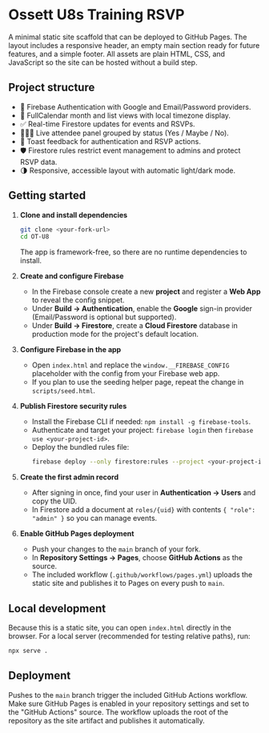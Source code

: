 # Ossett U8s Training RSVP

A minimal static site scaffold that can be deployed to GitHub Pages. The layout
includes a responsive header, an empty main section ready for future features,
and a simple footer. All assets are plain HTML, CSS, and JavaScript so the site
can be hosted without a build step.

## Project structure

- 🔐 Firebase Authentication with Google and Email/Password providers.
- 📅 FullCalendar month and list views with local timezone display.
- ✅ Real-time Firestore updates for events and RSVPs.
- 🧑‍🤝‍🧑 Live attendee panel grouped by status (Yes / Maybe / No).
- 🔔 Toast feedback for authentication and RSVP actions.
- 🛡️ Firestore rules restrict event management to admins and protect RSVP data.
- 🌗 Responsive, accessible layout with automatic light/dark mode.

## Getting started

1. **Clone and install dependencies**
   ```bash
   git clone <your-fork-url>
   cd OT-U8
   ```
   The app is framework-free, so there are no runtime dependencies to install.

2. **Create and configure Firebase**
   - In the Firebase console create a new **project** and register a **Web App** to reveal the config snippet.
   - Under **Build → Authentication**, enable the **Google** sign-in provider (Email/Password is optional but supported).
   - Under **Build → Firestore**, create a **Cloud Firestore** database in production mode for the project's default location.

3. **Configure Firebase in the app**
   - Open `index.html` and replace the `window.__FIREBASE_CONFIG` placeholder with the config from your Firebase web app.
   - If you plan to use the seeding helper page, repeat the change in `scripts/seed.html`.

4. **Publish Firestore security rules**
   - Install the Firebase CLI if needed: `npm install -g firebase-tools`.
   - Authenticate and target your project: `firebase login` then `firebase use <your-project-id>`.
   - Deploy the bundled rules file:
     ```bash
     firebase deploy --only firestore:rules --project <your-project-id> --source rules/firestore.rules
     ```

5. **Create the first admin record**
   - After signing in once, find your user in **Authentication → Users** and copy the UID.
   - In Firestore add a document at `roles/{uid}` with contents `{ "role": "admin" }` so you can manage events.

6. **Enable GitHub Pages deployment**
   - Push your changes to the `main` branch of your fork.
   - In **Repository Settings → Pages**, choose **GitHub Actions** as the source.
   - The included workflow (`.github/workflows/pages.yml`) uploads the static site and publishes it to Pages on every push to `main`.

## Local development

Because this is a static site, you can open `index.html` directly in the
browser. For a local server (recommended for testing relative paths), run:

```bash
npx serve .
```

## Deployment

Pushes to the `main` branch trigger the included GitHub Actions workflow. Make
sure GitHub Pages is enabled in your repository settings and set to the "GitHub
Actions" source. The workflow uploads the root of the repository as the site
artifact and publishes it automatically.

